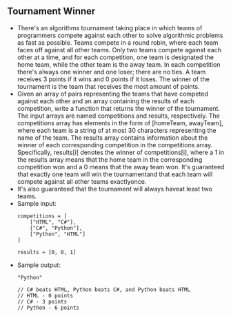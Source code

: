 ## Tournament Winner

- There's an algorithms tournament taking place in which teams of programmers compete against each other to solve algorithmic problems as fast as possible. Teams compete in a round robin, where each team faces off against all other teams. Only two teams compete against each other at a time, and for each competition, one team is designated the home team, while the other team is the away team. In each competition there's always one winner and one loser; there are no ties. A team receives 3 points if it wins and 0 points if it loses. The winner of the tournament is the team that receives the most amount of points.
- Given an array of pairs representing the teams that have competed against each other and an array containing the results of each competition, write a function that returns the winner of the tournament. The input arrays are named competitions and results, respectively. The competitions array has elements in the form of [homeTeam, awayTeam], where each team is a string of at most 30 characters representing the name of the team. The results array contains information about the winner of each corresponding competition in the competitions array. Specifically, results[i] denotes the winner of competitions[i], where a 1 in the results array means that the home team in the corresponding competition won and a 0 means that the away team won. It's guaranteed that exactly one team will win the tournamentand that each team will compete against all other teams exactlyonce.
- It's also guaranteed that the tournament will always haveat least two teams.
- Sample input:
    ~~~
    competitions = [ 
        ["HTML", "C#"], 
        ["C#", "Python"], 
        ["Python", "HTML"]
    ]
    
    results = [0, 0, 1]
    ~~~
- Sample output:
    ~~~
    "Python"
    
    // C# beats HTML, Python beats C#, and Python beats HTML
    // HTML - 0 points
    // C# - 3 points
    // Python - 6 points
    ~~~
